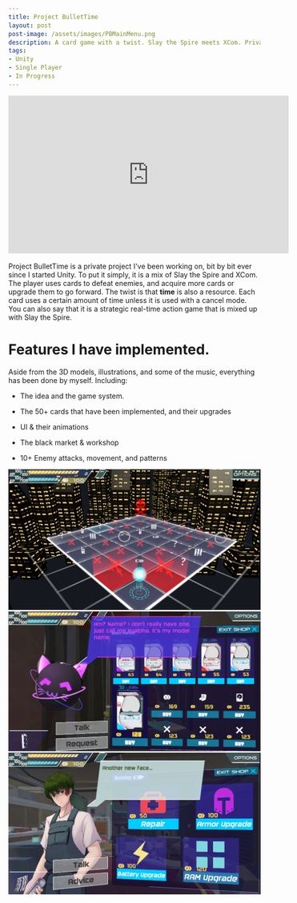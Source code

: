 ```yaml
---
title: Project BulletTime
layout: post
post-image: /assets/images/PBMainMenu.png
description: A card game with a twist. Slay the Spire meets XCom. Private project.
tags:
- Unity
- Single Player
- In Progress
---
```



<iframe width="560" height="315" src="https://www.youtube.com/embed/0D5SxUNGVfg" frameborder="0" allow="accelerometer; autoplay; encrypted-media; gyroscope; picture-in-picture" allowfullscreen></iframe>

Project BulletTime is a private project I've been working on, bit by bit ever since I started Unity. To put it simply, it is a mix of Slay the Spire and XCom. The player uses cards to defeat enemies, and acquire more cards or upgrade them to go forward. The twist is that <b>time</b> is also a resource. Each card uses a certain amount of time unless it is used with a cancel mode. You can also say that it is a strategic real-time action game that is mixed up with Slay the Spire.
	
# Features I have implemented.

Aside from the 3D models, illustrations, and some of the music, everything has been done by myself. Including:

* The idea and the game system.

* The 50+ cards that have been implemented, and their upgrades

* UI & their animations

* The black market & workshop

* 10+ Enemy attacks, movement, and patterns

<div class="image-container">
  <img src="/assets/images/PBMap.png" alt="Image">
</div>

<div class="image-container">
  <img src="/assets/images/PBNyalpha.png" alt="Image">
</div>

<div class="image-container">
  <img src="/assets/images/PBMurdoc.png" alt="Image">
</div>
